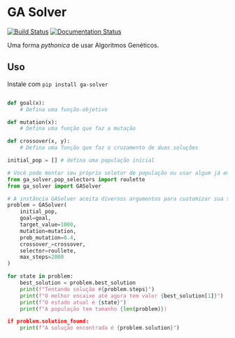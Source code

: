 # GA Solver

[![Build Status](https://travis-ci.org/fbidu/simple-ga-solver.svg?branch=master)](https://travis-ci.org/fbidu/simple-ga-solver)
[![Documentation Status](https://readthedocs.org/projects/simple-ga-solver/badge/?version=latest)](https://simple-ga-solver.readthedocs.io/en/latest/?badge=latest)

Uma forma _pythonica_ de usar Algoritmos Genéticos.

## Uso

Instale com `pip install ga-solver`

```python

def goal(x):
    # Defina uma função-objetivo

def mutation(x):
    # Defina uma função que faz a mutação

def crossover(x, y):
    # Defina uma função que faz o cruzamento de duas soluções

initial_pop = [] # defina uma população inicial

# Você pode montar seu próprio seletor de população ou usar algum já embutido
from ga_solver.pop_selectors import roulette
from ga_solver import GASolver

# A instância GASolver aceita diversos argumentos para customizar sua solução
problem = GASolver(
    initial_pop,
    goal=goal,
    target_value=1000,
    mutation=mutation,
    prob_mutation=0.4,
    crossover_=crossover,
    selector=roullete,
    max_steps=2000
)

for state in problem:
    best_solution = problem.best_solution
    print(f"Tentando solução #{problem.steps}")
    print(f"O melhor encaixe até agora tem valor {best_solution[1]}")
    print(f"O estado atual é {state}")
    print(f"A população tem tamanho {len(problem)})

if problem.solution_found:
    print(f"A solução encontrada é {problem.solution}")
```
